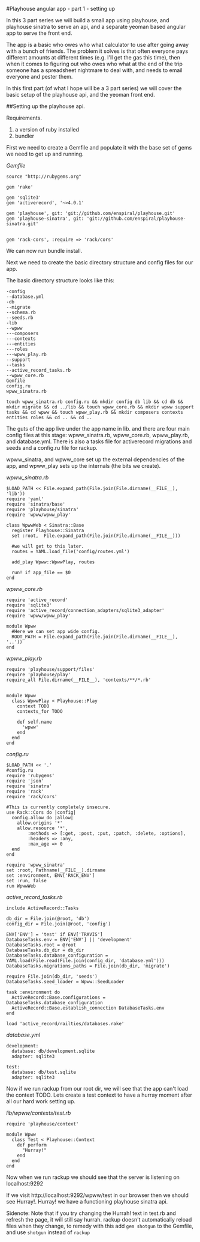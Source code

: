 #Playhouse angular app - part 1 - setting up

In this 3 part series we will build a small app using playhouse, and
playhouse sinatra to serve an api, and a separate yeoman based angular
app to serve the front end.

The app is a basic who owes who what calculator to use after going away with a
bunch of friends.  The problem it solves is that often everyone pays different
amounts at different times (e.g. I'll get the gas this time), then when it
comes to figuring out who owes who what at the end of the trip someone
has a spreadsheet nightmare to deal with, and needs to email everyone
and pester them.

In this first part (of what I hope will be a 3 part series) we will
cover the basic setup of the playhouse api, and the yeoman front end.

##Setting up the playhouse api.

Requirements.

1. a version of ruby installed
2. bundler

First we need to create a Gemfile and populate it with the base set of
gems we need to get up and running.

*Gemfile*
```
source "http://rubygems.org"

gem 'rake'

gem 'sqlite3'
gem 'activerecord', '~>4.0.1'

gem 'playhouse', git: 'git://github.com/enspiral/playhouse.git'
gem 'playhouse-sinatra', git: 'git://github.com/enspiral/playhouse-sinatra.git'


gem 'rack-cors', :require => 'rack/cors'
```

We can now run bundle install.

Next we need to create the basic directory structure and config files for our app.

The basic directory structure looks like this:
```
-config
--database.yml
-db
--migrate
--schema.rb
--seeds.rb
-lib
--wpww
---composers
---contexts
---entities
---roles
---wpww_play.rb
--support
--tasks
--active_record_tasks.rb
--wpww_core.rb
Gemfile
config.ru
wpww_sinatra.rb
```

```
touch wpww_sinatra.rb config.ru && mkdir config db lib && cd db && mkdir migrate && cd ../lib && touch wpww_core.rb && mkdir wpww support tasks && cd wpww && touch wpww_play.rb && mkdir composers contexts entities roles && cd .. && cd ..
```

The guts of the app live under the app name in lib. and there are four main
config files at this stage: wpww_sinatra.rb, wpww_core.rb, wpww_play.rb,
and database.yml.  There is also a tasks file for activerecord
migrations and seeds and a config.ru file for rackup.

wpww_sinatra, and wpww_core set up the external dependencies of the app,
and wpww_play sets up the internals (the bits we create).

*wpww_sinatra.rb*
```
$LOAD_PATH << File.expand_path(File.join(File.dirname(__FILE__), 'lib'))
require 'yaml'
require 'sinatra/base'
require 'playhouse/sinatra'
require 'wpww/wpww_play'

class WpwwWeb < Sinatra::Base
  register Playhouse::Sinatra
  set :root,  File.expand_path(File.join(File.dirname(__FILE__)))

  #we will get to this later.
  routes = YAML.load_file('config/routes.yml')

  add_play Wpww::WpwwPlay, routes

  run! if app_file == $0
end
```

*wpww_core.rb*
```
require 'active_record'
require 'sqlite3'
require 'active_record/connection_adapters/sqlite3_adapter'
require 'wpww/wpww_play'

module Wpww
  #Here we can set app wide config.
  ROOT_PATH = File.expand_path(File.join(File.dirname(__FILE__), '..'))
end
```

*wpww_play.rb*
```
require 'playhouse/support/files'
require 'playhouse/play'
require_all File.dirname(__FILE__), 'contexts/**/*.rb'


module Wpww
  class WpwwPlay < Playhouse::Play
    context TODO
    contexts_for TODO

    def self.name
      'wpww'
    end
  end
end
```

*config.ru*
```
$LOAD_PATH << '.'
#config.ru
require 'rubygems'
require 'json'
require 'sinatra'
require 'rack'
require 'rack/cors'

#This is currently completely insecure.
use Rack::Cors do |config|
  config.allow do |allow|
    allow.origins '*'
    allow.resource '*',
        :methods => [:get, :post, :put, :patch, :delete, :options],
        :headers => :any,
        :max_age => 0
  end
end

require 'wpww_sinatra'
set :root, Pathname(__FILE__).dirname
set :environment, ENV['RACK_ENV']
set :run, false
run WpwwWeb
```

*active_record_tasks.rb*
```
include ActiveRecord::Tasks

db_dir = File.join(@root, 'db')
config_dir = File.join(@root, 'config')

ENV['ENV'] = 'test' if ENV['TRAVIS']
DatabaseTasks.env = ENV['ENV'] || 'development'
DatabaseTasks.root = @root
DatabaseTasks.db_dir = db_dir
DatabaseTasks.database_configuration = YAML.load(File.read(File.join(config_dir, 'database.yml')))
DatabaseTasks.migrations_paths = File.join(db_dir, 'migrate')

require File.join(db_dir, 'seeds')
DatabaseTasks.seed_loader = Wpww::SeedLoader

task :environment do
  ActiveRecord::Base.configurations = DatabaseTasks.database_configuration
  ActiveRecord::Base.establish_connection DatabaseTasks.env
end

load 'active_record/railties/databases.rake'
```

*database.yml*
```
development:
  database: db/development.sqlite
  adapter: sqlite3

test:
  database: db/test.sqlite
  adapter: sqlite3
```

Now if we run rackup from our root dir, we will see that the app can't
load the context TODO.  Lets create a test context to have a hurray
moment after all our hard work setting up.

*lib/wpww/contexts/test.rb*
```
require 'playhouse/context'

module Wpww
  class Test < Playhouse::Context
    def perform
      "Hurray!"
    end
  end
end
```

Now when we run rackup we should see that the server is listening on
localhost:9292

If we visit http://localhost:9292/wpww/test in our browser then we should see Hurray!.  Hurray! we have a functioning playhouse sinatra api.

Sidenote: Note that if you try changing the Hurrah! text in test.rb and refresh the page, it will still say hurrah. rackup doesn't automatically reload files when they change, to remedy with this add ```gem shotgun``` to the Gemfile, and use ```shotgun``` instead of ```rackup```


